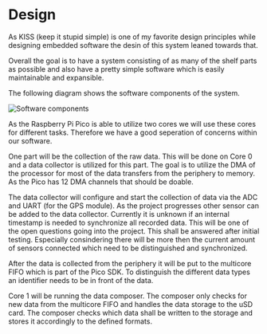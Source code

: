 # Design

As KISS (keep it stupid simple) is one of my favorite design principles while designing embedded software the desin of this system leaned towards that.

Overall the goal is to have a system consisting of as many of the shelf parts as possible and also have a pretty simple software which is easily maintainable and expansible.

The following diagram shows the software components of the system.

![Software components](http://www.plantuml.com/plantuml/proxy?src=https://raw.githubusercontent.com/n0ll4k/bahama-mama-telemetry/main/docs/design/bmt_components.plantuml)

As the Raspberry Pi Pico is able to utilize two cores we will use these cores for different tasks. Therefore we have a good seperation of concerns within our software.

One part will be the collection of the raw data. This will be done on Core 0 and a data collector is utilized for this part. The goal is to utilize the DMA of the processor for most of the data transfers from the periphery to memory. As the Pico has 12 DMA channels that should be doable.

The data collector will configure and start the collection of data via the ADC and UART (for the GPS module). As the project progresses other sensor can be added to the data collector. Currently it is unknown if an internal timestamp is needed to synchronize all recorded data. This will be one of the open questions going into the project. This shall be answered after initial testing. Especially consindering there will be more then the current amount of sensors connected which need to be distinguished and synchronized.

After the data is collected from the periphery it will be put to the multicore FIFO which is part of the Pico SDK. To distinguish the different data types an identifier needs to be in front of the data.

Core 1 will be running the data composer. The composer only checks for new data from the multicore FIFO and handles the data storage to the uSD card. The composer checks which data shall be written to the storage and stores it accordingly to the defined formats.